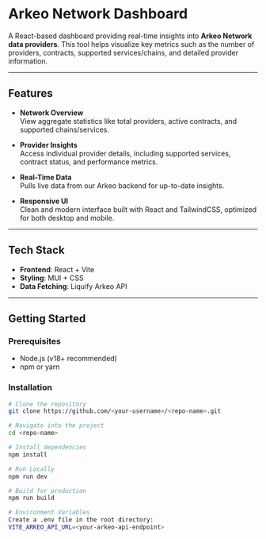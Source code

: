 # Arkeo Network Dashboard

A React-based dashboard providing real-time insights into **Arkeo Network data providers**. This tool helps visualize key metrics such as the number of providers, contracts, supported services/chains, and detailed provider information.

---

## Features

- **Network Overview**  
  View aggregate statistics like total providers, active contracts, and supported chains/services.

- **Provider Insights**  
  Access individual provider details, including supported services, contract status, and performance metrics.

- **Real-Time Data**  
  Pulls live data from our Arkeo backend for up-to-date insights.

- **Responsive UI**  
  Clean and modern interface built with React and TailwindCSS, optimized for both desktop and mobile.

---

## Tech Stack

- **Frontend**: React + Vite  
- **Styling**: MUI + CSS  
- **Data Fetching**: Liquify Arkeo API 

---

## Getting Started

### Prerequisites

- Node.js (v18+ recommended)
- npm or yarn

### Installation

```bash
# Clone the repository
git clone https://github.com/<your-username>/<repo-name>.git

# Navigate into the project
cd <repo-name>

# Install dependencies
npm install

# Run Locally
npm run dev

# Build for production
npm run build

# Environment Variables
Create a .env file in the root directory:
VITE_ARKEO_API_URL=<your-arkeo-api-endpoint>
```


